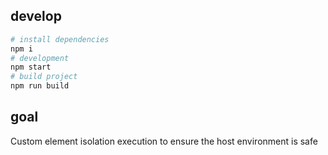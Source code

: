 ## develop

```bash
# install dependencies
npm i
# development
npm start
# build project
npm run build
```

## goal

Custom element isolation execution to ensure the host environment is safe

